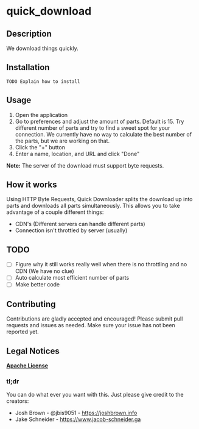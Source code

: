 # quick_download


## Description

We download things quickly.

## Installation

`TODO Explain how to install`

## Usage

1. Open the application
2. Go to preferences and adjust the amount of parts. Default is 15. Try different number of parts and try to find a sweet spot for your connection.  We currently have no way to calculate the best number of the parts, but we are working on that.
3. Click the "+" button
4. Enter a name, location, and URL and click "Done"

**Note:** The server of the download must support byte requests.

## How it works

Using HTTP Byte Requests, Quick Downloader splits the download up into parts and downloads all parts simultaneously.  This allows you to take advantage of a couple different things:

- CDN's (Different servers can handle different parts)
- Connection isn't throttled by server (usually)

## TODO

- [ ] Figure why it still works really well when there is no throttling and no CDN (We have no clue)
- [ ] Auto calculate most efficient number of parts
- [ ] Make better code

## Contributing

Contributions are gladly accepted and encouraged! Please submit pull requests and issues as needed.  Make sure your issue has not been reported yet. 

## Legal Notices

[**Apache License**](https://github.com/jbis9051/quick_download/blob/master/LICENSE)


### tl;dr 

You can do what ever you want with this. Just please give credit to the creators:

- Josh Brown - @jbis9051 - https://joshbrown.info
- Jake Schneider - https://www.jacob-schneider.ga
